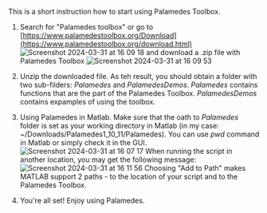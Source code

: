 This is a short instruction how to start using Palamedes Toolbox.

1. Search for "Palamedes toolbox" or go to [https://www.palamedestoolbox.org/Download](https://www.palamedestoolbox.org/download.html)
![Screenshot 2024-03-31 at 16 09 18](https://github.com/mmarze/psych_fucntion/assets/124877129/6bbe5d41-f0a9-41ff-8adf-fdc84ee15895)
and download a .zip file with Palamedes Toolbox
![Screenshot 2024-03-31 at 16 09 53](https://github.com/mmarze/psych_fucntion/assets/124877129/0033eae8-180c-4c35-be5e-a2f4288157a9)

2. Unzip the downloaded file. As teh result, you should obtain a folder with two sub-filders: _Palamedes_ and _PalamedesDemos_. _Palamedes_ contains functions that are the part of the Palamedes Toolbox. _PalamedesDemos_ contains expamples of using the toolbox.
3. Using Palamedes in Matlab.
Make sure that the oath to _Palamedes_ folder is set as your working directory in Matlab (in my case: ~/Downloads/Palamedes1_10_11/Palamedes). You can use _pwd_ command in Matlab or simply check it in the GUI.
![Screenshot 2024-03-31 at 16 07 17](https://github.com/mmarze/psych_fucntion/assets/124877129/c73ebccb-725c-4900-b2f9-44c27766fda0)
When running the script in another location, you may get the following message:
![Screenshot 2024-03-31 at 16 11 56](https://github.com/mmarze/psych_fucntion/assets/124877129/aebb9299-b31d-4125-b88e-4c14189fb455)
Choosing "Add to Path" makes MATLAB support 2 paths - to the location of your script and to the Palamedes Toolbox.
4. You're all set! Enjoy using Palamedes.

